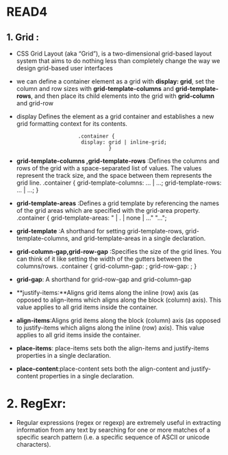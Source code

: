 # READ4

## 1. Grid : 

- CSS Grid Layout (aka “Grid”), is a two-dimensional grid-based layout system that aims to do nothing less than completely change the way we design grid-based user interfaces

- we can  define a container element as a grid with **display: grid**, set the column and row sizes with **grid-template-columns** and **grid-template-rows**, and then place its child elements into the grid with **grid-column** and grid-row

- display Defines the element as a grid container and establishes a new grid formatting context for its contents.

                          .container {
                           display: grid | inline-grid;
                                    }
- **grid-template-columns ,grid-template-rows** :Defines the columns and rows of the grid with a space-separated list of values. The values represent the track size, and the space between them represents the grid line.
                            .container {
                           grid-template-columns:  ... |   ...;
                           grid-template-rows:  ... |   ...;
                                       }
                    
- **grid-template-areas** :Defines a grid template by referencing the names of the grid areas which are specified with the grid-area property. 
                            .container {
                            grid-template-areas: 
                            " | . | none | ..."
                            "...";
                                        
- **grid-template** :A shorthand for setting grid-template-rows, grid-template-columns, and grid-template-areas in a single declaration.

- **grid-column-gap,grid-row-gap** :Specifies the size of the grid lines. You can think of it like setting the width of the gutters between the columns/rows.
                            .container {
                            grid-column-gap: ;
                            grid-row-gap: ;
                                       }

- **grid-gap**: A shorthand for grid-row-gap and grid-column-gap

- **justify-items:**Aligns grid items along the inline (row) axis (as opposed to align-items which aligns along the block (column) axis). This value applies to all grid items inside the container.

- **align-items**:Aligns grid items along the block (column) axis (as opposed to justify-items which aligns along the inline (row) axis). This value applies to all grid items inside the container.

- **place-items**: place-items sets both the align-items and justify-items properties in a single declaration.

- **place-content**:place-content sets both the align-content and justify-content properties in a single declaration.

 # 2. RegExr:
 
 - Regular expressions (regex or regexp) are extremely useful in extracting information from any text by searching for one or more matches of a specific search pattern (i.e. a specific sequence of ASCII or unicode characters).
                    